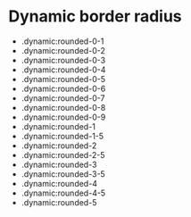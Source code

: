 # Dynamic border radius

- .dynamic:rounded-0-1
- .dynamic:rounded-0-2
- .dynamic:rounded-0-3
- .dynamic:rounded-0-4
- .dynamic:rounded-0-5
- .dynamic:rounded-0-6
- .dynamic:rounded-0-7
- .dynamic:rounded-0-8
- .dynamic:rounded-0-9
- .dynamic:rounded-1
- .dynamic:rounded-1-5
- .dynamic:rounded-2
- .dynamic:rounded-2-5
- .dynamic:rounded-3
- .dynamic:rounded-3-5
- .dynamic:rounded-4
- .dynamic:rounded-4-5
- .dynamic:rounded-5
